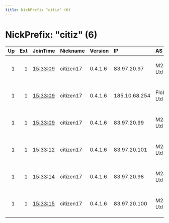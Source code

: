```yaml
---
title: NickPrefix "citiz" (6)
---
```


# NickPrefix: "citiz" (6)

|   Up |   Ext | JoinTime                                                                                            | Nickname   | Version   | IP            | AS           | CC   |   ORp |   Dirp | OS    | Contact                       |   eFamMembers |
|-----:|------:|:----------------------------------------------------------------------------------------------------|:-----------|:----------|:--------------|:-------------|:-----|------:|-------:|:------|:------------------------------|--------------:|
|    1 |     1 | [15:33:09](https://metrics.torproject.org/rs.html#details/24E1F0A4691109DB2CD6AFFEA2C448D768ADF04F) | citizen17  | 0.4.1.6   | 83.97.20.97   | M247 Ltd     | ro   |  9001 |     80 | Linux | citizen17 at tutamail dot com |             1 |
|    1 |     1 | [15:33:09](https://metrics.torproject.org/rs.html#details/38C6016C386F4119BFB62F39E3CD656DD2AEA7F3) | citizen17  | 0.4.1.6   | 185.10.68.254 | Flokinet Ltd | sc   |  9001 |     80 | Linux | citizen17 at tutamail dot com |             1 |
|    1 |     1 | [15:33:09](https://metrics.torproject.org/rs.html#details/F0EEBEA2D9A5A2742A81AF7C300FFB98F6D09B7D) | citizen17  | 0.4.1.6   | 83.97.20.99   | M247 Ltd     | ro   |  9001 |     80 | Linux | citizen17 at tutamail dot com |             1 |
|    1 |     1 | [15:33:12](https://metrics.torproject.org/rs.html#details/82F39129215FA1C4E65063B060C637EF7BDB99FA) | citizen17  | 0.4.1.6   | 83.97.20.101  | M247 Ltd     | ro   |  9001 |     80 | Linux | citizen17 at tutamail dot com |             1 |
|    1 |     1 | [15:33:14](https://metrics.torproject.org/rs.html#details/68130821819BEFF452938FA6629DC59A8D0433AE) | citizen17  | 0.4.1.6   | 83.97.20.98   | M247 Ltd     | ro   |  9001 |     80 | Linux | citizen17 at tutamail dot com |             1 |
|    1 |     1 | [15:33:15](https://metrics.torproject.org/rs.html#details/6D641BCD3FD98F023D0889DCD379ED7291C71BB1) | citizen17  | 0.4.1.6   | 83.97.20.100  | M247 Ltd     | ro   |  9001 |     80 | Linux | citizen17 at tutamail dot com |             1 |
